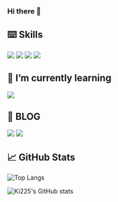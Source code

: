 ### Hi there 👋

<!--
**ki225/ki225** is a ✨ _special_ ✨ repository because its `README.md` (this file) appears on your GitHub profile.

Here are some ideas to get you started:

- 🔭 I’m currently working on ...
- 🌱 I’m currently learning ...
- 👯 I’m looking to collaborate on ...
- 🤔 I’m looking for help with ...
- 💬 Ask me about ...
- 📫 How to reach me: ...
- 😄 Pronouns: ...
- ⚡ Fun fact: ...
-->

## ⌨️ Skills
<img src="https://img.shields.io/badge/C%2B%2B-00599C?style=for-the-badge&logo=c%2B%2B&logoColor=white" /> <img src="https://img.shields.io/badge/HTML5-E34F26?style=for-the-badge&logo=html5&logoColor=white" /> <img src="https://img.shields.io/badge/Python-FFD43B?style=for-the-badge&logo=python&logoColor=blue" /> <img src="https://img.shields.io/badge/Markdown-000000?style=for-the-badge&logo=markdown&logoColor=white" />


## 🌱 I’m currently learning
<img src="https://img.shields.io/badge/Amazon_AWS-FF9900?style=for-the-badge&logo=amazonaws&logoColor=white" /> 


## 📄 BLOG
[<img src="https://img.shields.io/badge/Medium-12100E?style=for-the-badge&logo=medium&logoColor=white">](https://medium.com/@271yeye)
 [<img src="https://img.shields.io/badge/Medium-12100E?style=for-the-badge&logo=medium&logoColor=white">](https://medium.com/@271yeye)

## 📈 GitHub Stats 
![Top Langs](https://github-readme-stats.vercel.app/api/top-langs/?username=ki225&hide_progress=false)

![Ki225's GitHub stats](https://github-readme-stats.vercel.app/api?username=ki225&show_icons=true&theme=transparent)
